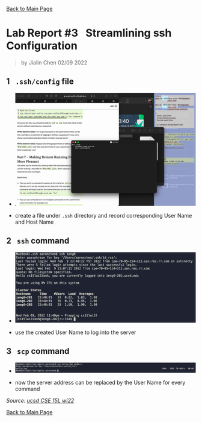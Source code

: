 [Back to Main Page](index.md)

# Lab Report #3 &nbsp; Streamlining ssh Configuration

> by Jialin Chen 02/09 2022

## 1 &nbsp; `.ssh/config` file

* ![lab3_con](lab3_con.png)

* create a file under `.ssh` directory and record corresponding User Name and Host Name

## 2 &nbsp; `ssh` command

* ![lab3_ssh](lab3_ssh.png)

* use the created User Name to log into the server

## 3 &nbsp; `scp` command

* ![lab3_scp](lab3_scp.png)

* now the server address can be replaced by the User Name for every command

*Source: [ucsd CSE 15L wi22](https://ucsd-cse15l-w22.github.io/week/week5/#group-choice-2-set-up-github-access-from-ieng6)*

[Back to Main Page](index.md)